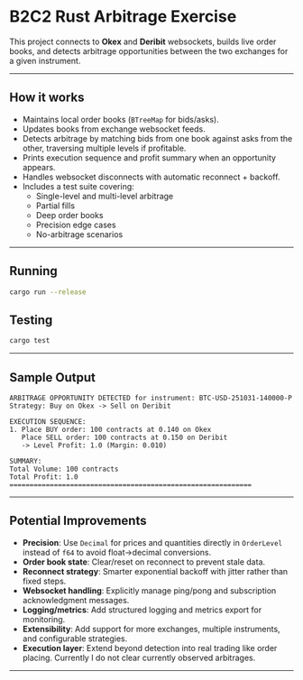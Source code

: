 # B2C2 Rust Arbitrage Exercise

This project connects to **Okex** and **Deribit** websockets, builds live order books, and detects arbitrage opportunities between the two exchanges for a given instrument.

---

## How it works
- Maintains local order books (`BTreeMap` for bids/asks).
- Updates books from exchange websocket feeds.
- Detects arbitrage by matching bids from one book against asks from the other, traversing multiple levels if profitable.
- Prints execution sequence and profit summary when an opportunity appears.
- Handles websocket disconnects with automatic reconnect + backoff.
- Includes a test suite covering:
  - Single-level and multi-level arbitrage
  - Partial fills
  - Deep order books
  - Precision edge cases
  - No-arbitrage scenarios

---

## Running
```bash
cargo run --release
```

## Testing
```bash
cargo test
```

---

## Sample Output

```
ARBITRAGE OPPORTUNITY DETECTED for instrument: BTC-USD-251031-140000-P
Strategy: Buy on Okex -> Sell on Deribit

EXECUTION SEQUENCE:
1. Place BUY order: 100 contracts at 0.140 on Okex
   Place SELL order: 100 contracts at 0.150 on Deribit
   -> Level Profit: 1.0 (Margin: 0.010)

SUMMARY:
Total Volume: 100 contracts
Total Profit: 1.0
============================================================
```

---

## Potential Improvements
- **Precision**: Use `Decimal` for prices and quantities directly in `OrderLevel` instead of `f64` to avoid float→decimal conversions.
- **Order book state**: Clear/reset on reconnect to prevent stale data.
- **Reconnect strategy**: Smarter exponential backoff with jitter rather than fixed steps.
- **Websocket handling**: Explicitly manage ping/pong and subscription acknowledgment messages.
- **Logging/metrics**: Add structured logging and metrics export for monitoring.
- **Extensibility**: Add support for more exchanges, multiple instruments, and configurable strategies.
- **Execution layer**: Extend beyond detection into real trading like order placing. Currently I do not clear currently observed arbitrages.

---

